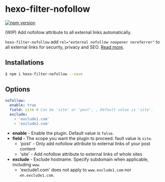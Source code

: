 # hexo-filter-nofollow

[![npm version](https://badge.fury.io/js/hexo-filter-nofollow.svg)](https://www.npmjs.com/package/hexo-filter-nofollow)

(WIP) Add nofollow attribute to all external links automatically.

`hexo-filter-nofollow` add `rel="external nofollow noopener noreferrer"` to all external links for security, privacy and SEO. [Read more](https://developer.mozilla.org/en-US/docs/Web/HTML/Link_types).

## Installations

```bash
$ npm i hexo-filter-nofollow --save
```

## Options

```yaml
nofollow:
  enable: true
  field: site # Can be 'site' or 'post', , Default value is 'site'.
  exclude:
    - 'exclude1.com'
    - 'exclude2.com'
```

- **enable** - Enable the plugin. Default value is `false`.
- **field** - The scope you want the plugin to proceed. fault value is `site`.
  - 'post' - Only add nofollow attribute to external links of your post content
  - 'site' - Add nofollow attribute to external links of whole sites
- **exclude** - Exclude hostname. Specify subdomain when applicable, including `www`.
  - 'exclude1.com' does not apply to `www.exclude1.com` nor `en.exclude1.com`.
